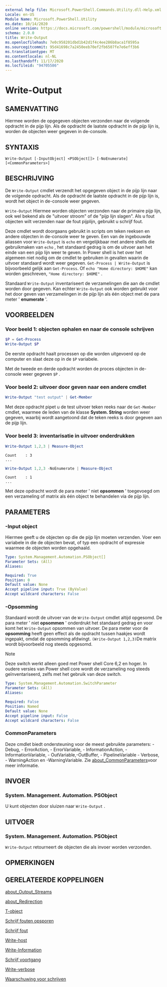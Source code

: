 ```yaml
---
external help file: Microsoft.PowerShell.Commands.Utility.dll-Help.xml
Locale: en-US
Module Name: Microsoft.PowerShell.Utility
ms.date: 10/14/2020
online version: https://docs.microsoft.com/powershell/module/microsoft.powershell.utility/write-output?view=powershell-7.2&WT.mc_id=ps-gethelp
schema: 2.0.0
title: Write-Output
ms.openlocfilehash: 7e0c958201dbd1b42d1f4c4ee286b8aca1f8595a
ms.sourcegitcommit: 95d41698c7a2450eeb70ef2fb6507fe7e6eff3b6
ms.translationtype: MT
ms.contentlocale: nl-NL
ms.lasthandoff: 11/17/2020
ms.locfileid: "94705586"
---
```

# Write-Output

## SAMENVATTING
Hiermee worden de opgegeven objecten verzonden naar de volgende opdracht in de pijp lijn. Als de opdracht de laatste opdracht in de pijp lijn is, worden de objecten weer gegeven in de-console.

## SYNTAXIS

```
Write-Output [-InputObject] <PSObject[]> [-NoEnumerate] [<CommonParameters>]
```

## BESCHRIJVING

De `Write-Output` cmdlet verzendt het opgegeven object in de pijp lijn naar de volgende opdracht.
Als de opdracht de laatste opdracht in de pijp lijn is, wordt het object in de-console weer gegeven.

`Write-Output` Hiermee worden objecten verzonden naar de primaire pijp lijn, ook wel bekend als de "uitvoer stroom" of de "pijp lijn slagen". Als u fout objecten wilt verzenden naar de fout pijplijn, gebruikt u schrijf fout.

Deze cmdlet wordt doorgaans gebruikt in scripts om teken reeksen en andere objecten in de-console weer te geven. Een van de ingebouwde aliassen voor `Write-Output` is `echo` en vergelijkbaar met andere shells die gebruikmaken van `echo` , het standaard gedrag is om de uitvoer aan het einde van een pijp lijn weer te geven. In Power shell is het over het algemeen niet nodig om de cmdlet te gebruiken in gevallen waarin de uitvoer standaard wordt weer gegeven. `Get-Process | Write-Output` is bijvoorbeeld gelijk aan `Get-Process`. Of `echo "Home directory: $HOME"` kan worden geschreven, `"Home directory: $HOME"` .

Standaard `Write-Output` inventariseert de verzamelingen die aan de cmdlet worden door gegeven. Kan echter `Write-Output` ook worden gebruikt voor het door geven van verzamelingen in de pijp lijn als één object met de para meter ' **enumerate** '.

## VOORBEELDEN

### Voor beeld 1: objecten ophalen en naar de console schrijven

```powershell
$P = Get-Process
Write-Output $P
```

De eerste opdracht haalt processen op die worden uitgevoerd op de computer en slaat deze op in de `$P` variabele.

Met de tweede en derde opdracht worden de proces objecten in de-console weer gegeven `$P` .

### Voor beeld 2: uitvoer door geven naar een andere cmdlet

```powershell
Write-Output "test output" | Get-Member
```

Met deze opdracht pipet u de test uitvoer teken reeks naar de `Get-Member` cmdlet, waarmee de leden van de klasse **System. String** worden weer gegeven, waarbij wordt aangetoond dat de teken reeks is door gegeven aan de pijp lijn.

### Voor beeld 3: inventarisatie in uitvoer onderdrukken

```powershell
Write-Output 1,2,3 | Measure-Object
```

```Output
Count    : 3
...
```

```powershell
Write-Output 1,2,3 -NoEnumerate | Measure-Object
```

```Output
Count    : 1
...
```

Met deze opdracht wordt de para meter ' niet **opsommen** ' toegevoegd om een verzameling of matrix als één object te behandelen via de pijp lijn.

## PARAMETERS

### -Input object

Hiermee geeft u de objecten op die de pijp lijn moeten verzenden. Voer een variabele in die de objecten bevat, of typ een opdracht of expressie waarmee de objecten worden opgehaald.

```yaml
Type: System.Management.Automation.PSObject[]
Parameter Sets: (All)
Aliases:

Required: True
Position: 0
Default value: None
Accept pipeline input: True (ByValue)
Accept wildcard characters: False
```

### -Opsomming

Standaard wordt de uitvoer van de `Write-Output` cmdlet altijd opgesomd. De para meter ' niet **opsommen** ' onderdrukt het standaard gedrag en voor komt het `Write-Output` opsommen van uitvoer. De para meter voor de **opsomming** heeft geen effect als de opdracht tussen haakjes wordt ingepakt, omdat de opsomming afdwingt. `(Write-Output 1,2,3)`De matrix wordt bijvoorbeeld nog steeds opgesomd.

> [!NOTE]
> Deze switch werkt alleen goed met Power shell Core 6,2 en hoger. In oudere versies van Power shell core wordt de verzameling nog steeds geïnventariseerd, zelfs met het gebruik van deze switch.

```yaml
Type: System.Management.Automation.SwitchParameter
Parameter Sets: (All)
Aliases:

Required: False
Position: Named
Default value: None
Accept pipeline input: False
Accept wildcard characters: False
```

### CommonParameters

Deze cmdlet biedt ondersteuning voor de meest gebruikte parameters: -Debug, - ErrorAction, - ErrorVariable, - InformationAction, -InformationVariable, - OutVariable,-OutBuffer, - PipelineVariable - Verbose, - WarningAction en -WarningVariable. Zie [about_CommonParameters](https://go.microsoft.com/fwlink/?LinkID=113216)voor meer informatie.

## INVOER

### System. Management. Automation. PSObject

U kunt objecten door sluizen naar `Write-Output` .

## UITVOER

### System. Management. Automation. PSObject

`Write-Output` retourneert de objecten die als invoer worden verzonden.

## OPMERKINGEN

## GERELATEERDE KOPPELINGEN

[about_Output_Streams](../Microsoft.PowerShell.Core/About/about_Output_Streams.md)

[about_Redirection](../Microsoft.PowerShell.Core/About/about_Redirection.md)

[T-object](Tee-Object.md)

[Schrijf fouten opsporen](Write-Debug.md)

[Schrijf fout](Write-Error.md)

[Write-host](Write-Host.md)

[Write-Information](Write-Information.md)

[Schrijf voortgang](Write-Progress.md)

[Write-verbose](Write-Verbose.md)

[Waarschuwing voor schrijven](Write-Warning.md)
